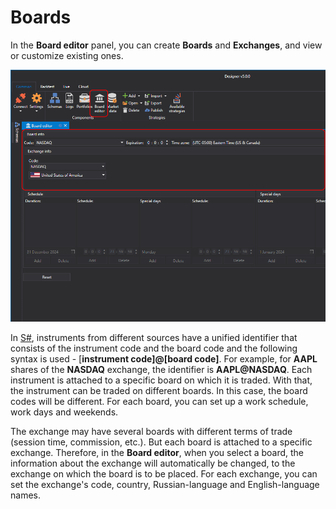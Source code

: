 # Boards

In the **Board editor** panel, you can create **Boards** and **Exchanges**, and view or customize existing ones.

![Designer Boards](../../../images/designer_boards.png)

In [S\#](../../api.md), instruments from different sources have a unified identifier that consists of the instrument code and the board code and the following syntax is used \- \[**instrument code\]@\[board code\]**. For example, for **AAPL** shares of the **NASDAQ** exchange, the identifier is **AAPL@NASDAQ**. Each instrument is attached to a specific board on which it is traded. With that, the instrument can be traded on different boards. In this case, the board codes will be different. For each board, you can set up a work schedule, work days and weekends.

The exchange may have several boards with different terms of trade (session time, commission, etc.). But each board is attached to a specific exchange. Therefore, in the **Board editor**, when you select a board, the information about the exchange will automatically be changed, to the exchange on which the board is to be placed. For each exchange, you can set the exchange's code, country, Russian\-language and English\-language names.
